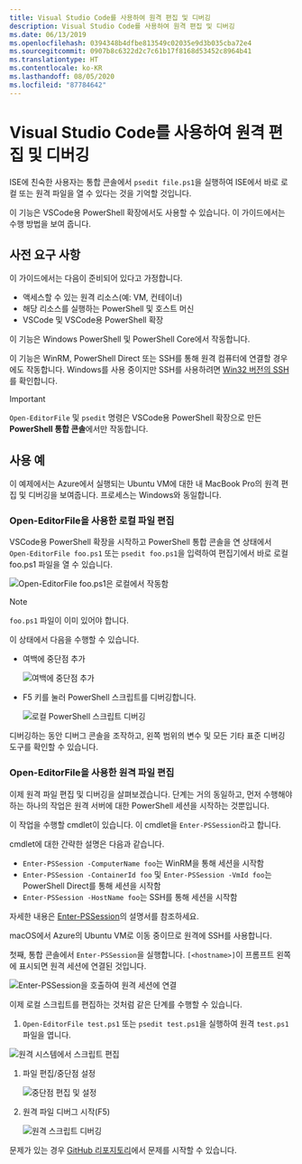 ```yaml
---
title: Visual Studio Code를 사용하여 원격 편집 및 디버깅
description: Visual Studio Code를 사용하여 원격 편집 및 디버깅
ms.date: 06/13/2019
ms.openlocfilehash: 0394348b4dfbe813549c02035e9d3b035cba72e4
ms.sourcegitcommit: 0907b8c6322d2c7c61b17f8168d53452c8964b41
ms.translationtype: HT
ms.contentlocale: ko-KR
ms.lasthandoff: 08/05/2020
ms.locfileid: "87784642"
---
```

# <a name="using-visual-studio-code-for-remote-editing-and-debugging"></a>Visual Studio Code를 사용하여 원격 편집 및 디버깅

ISE에 친숙한 사용자는 통합 콘솔에서 `psedit file.ps1`을 실행하여 ISE에서 바로 로컬 또는 원격 파일을 열 수 있다는 것을 기억할 것입니다.

이 기능은 VSCode용 PowerShell 확장에서도 사용할 수 있습니다. 이 가이드에서는 수행 방법을 보여 줍니다.

## <a name="prerequisites"></a>사전 요구 사항

이 가이드에서는 다음이 준비되어 있다고 가정합니다.

- 액세스할 수 있는 원격 리소스(예: VM, 컨테이너)
- 해당 리소스를 실행하는 PowerShell 및 호스트 머신
- VSCode 및 VSCode용 PowerShell 확장

이 기능은 Windows PowerShell 및 PowerShell Core에서 작동합니다.

이 기능은 WinRM, PowerShell Direct 또는 SSH를 통해 원격 컴퓨터에 연결할 경우에도 작동합니다. Windows를 사용 중이지만 SSH를 사용하려면 [Win32 버전의 SSH](https://github.com/PowerShell/Win32-OpenSSH)를 확인합니다.

> [!IMPORTANT]
> `Open-EditorFile` 및 `psedit` 명령은 VSCode용 PowerShell 확장으로 만든 **PowerShell 통합 콘솔**에서만 작동합니다.

## <a name="usage-examples"></a>사용 예

이 예제에서는 Azure에서 실행되는 Ubuntu VM에 대한 내 MacBook Pro의 원격 편집 및 디버깅을 보여줍니다. 프로세스는 Windows와 동일합니다.

### <a name="local-file-editing-with-open-editorfile"></a>Open-EditorFile을 사용한 로컬 파일 편집

VSCode용 PowerShell 확장을 시작하고 PowerShell 통합 콘솔을 연 상태에서 `Open-EditorFile foo.ps1` 또는 `psedit foo.ps1`을 입력하여 편집기에서 바로 로컬 foo.ps1 파일을 열 수 있습니다.

![Open-EditorFile foo.ps1은 로컬에서 작동함](media/Using-VSCode-for-Remote-Editing-and-Debugging/1-open-local-file.png)

>[!NOTE]
> `foo.ps1` 파일이 이미 있어야 합니다.

이 상태에서 다음을 수행할 수 있습니다.

- 여백에 중단점 추가

  ![여백에 중단점 추가](media/Using-VSCode-for-Remote-Editing-and-Debugging/2-adding-breakpoint-gutter.png)

- F5 키를 눌러 PowerShell 스크립트를 디버깅합니다.

  ![로컬 PowerShell 스크립트 디버깅](media/Using-VSCode-for-Remote-Editing-and-Debugging/3-local-debug.png)

디버깅하는 동안 디버그 콘솔을 조작하고, 왼쪽 범위의 변수 및 모든 기타 표준 디버깅 도구를 확인할 수 있습니다.

### <a name="remote-file-editing-with-open-editorfile"></a>Open-EditorFile을 사용한 원격 파일 편집

이제 원격 파일 편집 및 디버깅을 살펴보겠습니다. 단계는 거의 동일하고, 먼저 수행해야 하는 하나의 작업은 원격 서버에 대한 PowerShell 세션을 시작하는 것뿐입니다.

이 작업을 수행할 cmdlet이 있습니다. 이 cmdlet을 `Enter-PSSession`라고 합니다.

cmdlet에 대한 간략한 설명은 다음과 같습니다.

- `Enter-PSSession -ComputerName foo`는 WinRM을 통해 세션을 시작함
- `Enter-PSSession -ContainerId foo` 및 `Enter-PSSession -VmId foo`는 PowerShell Direct를 통해 세션을 시작함
- `Enter-PSSession -HostName foo`는 SSH를 통해 세션을 시작함

자세한 내용은 [Enter-PSSession](/powershell/module/microsoft.powershell.core/enter-pssession)의 설명서를 참조하세요.

macOS에서 Azure의 Ubuntu VM로 이동 중이므로 원격에 SSH를 사용합니다.

첫째, 통합 콘솔에서 `Enter-PSSession`을 실행합니다. `[<hostname>]`이 프롬프트 왼쪽에 표시되면 원격 세션에 연결된 것입니다.

![Enter-PSSession을 호출하여 원격 세션에 연결](media/Using-VSCode-for-Remote-Editing-and-Debugging/4-enter-pssession.png)

이제 로컬 스크립트를 편집하는 것처럼 같은 단계를 수행할 수 있습니다.

1. `Open-EditorFile test.ps1` 또는 `psedit test.ps1`을 실행하여 원격 `test.ps1` 파일을 엽니다.

  ![원격 시스템에서 스크립트 편집](media/Using-VSCode-for-Remote-Editing-and-Debugging/5-open-remote-file.png)

1. 파일 편집/중단점 설정

   ![중단점 편집 및 설정](media/Using-VSCode-for-Remote-Editing-and-Debugging/6-set-breakpoints.png)

1. 원격 파일 디버그 시작(F5)

   ![원격 스크립트 디버깅](media/Using-VSCode-for-Remote-Editing-and-Debugging/7-start-debugging.png)

문제가 있는 경우 [GitHub 리포지토리](https://github.com/powershell/vscode-powershell)에서 문제를 시작할 수 있습니다.
